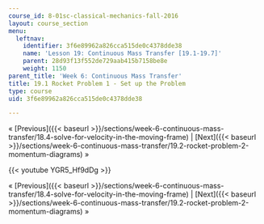 ```yaml
---
course_id: 8-01sc-classical-mechanics-fall-2016
layout: course_section
menu:
  leftnav:
    identifier: 3f6e89962a826cca515de0c4378dde38
    name: 'Lesson 19: Continuous Mass Transfer [19.1-19.7]'
    parent: 28d93f13f552de729aab415b7158be8e
    weight: 1150
parent_title: 'Week 6: Continuous Mass Transfer'
title: 19.1 Rocket Problem 1 - Set up the Problem
type: course
uid: 3f6e89962a826cca515de0c4378dde38

---
```


« [Previous]({{< baseurl >}}/sections/week-6-continuous-mass-transfer/18.4-solve-for-velocity-in-the-moving-frame) | [Next]({{< baseurl >}}/sections/week-6-continuous-mass-transfer/19.2-rocket-problem-2-momentum-diagrams) »

{{< youtube YGR5_Hf9dDg >}}

« [Previous]({{< baseurl >}}/sections/week-6-continuous-mass-transfer/18.4-solve-for-velocity-in-the-moving-frame) | [Next]({{< baseurl >}}/sections/week-6-continuous-mass-transfer/19.2-rocket-problem-2-momentum-diagrams) »